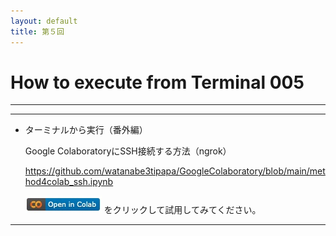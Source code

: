 ```yaml
---
layout: default
title: 第５回
---
```


# How to execute from Terminal 005

---

---

- ターミナルから実行（番外編）
    
    Google ColaboratoryにSSH接続する方法（ngrok）
    
    
    https://github.com/watanabe3tipapa/GoogleColaboratory/blob/main/method4colab_ssh.ipynb

    ![open.jpg](/assets/open.jpg)
    をクリックして試用してみてください。
    

---
